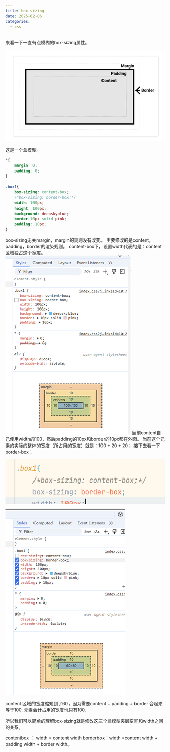 ```yaml
---
title: box-sizing
date: 2025-02-06
categories:
  - css
---
```

来看一下一直有点模糊的box-sizing属性。

![|700x399](https://raw.githubusercontent.com/InsHomePgup/pic_go_img/main/blog/20250206133829365.png)

这是一个盒模型。
```css 
*{  
    margin: 0;  
    padding: 0;  
}  
  
.box1{  
    box-sizing: content-box;  
    /*box-sizing: border-box;*/  
    width: 100px;  
    height: 100px;  
    background: deepskyblue;  
    border:10px solid pink;  
    padding: 10px;  
}
```

box-sizing无关margin，margin的规则没有改变。
主要修改的是content，padding，border的渲染规则。
content-box下，设置width代表的是：content区域独占这个宽度。
![](https://raw.githubusercontent.com/InsHomePgup/pic_go_img/main/blog/20250206134844069.png)
当前content自己使用width的100，然后padding的10px和border的10px都在外面。
当前这个元素的实际的整体的宽度（所占用的宽度）就是：100 + 20 + 20；
接下去看一下border-box；

![](https://raw.githubusercontent.com/InsHomePgup/pic_go_img/main/blog/20250206135055914.png)

![](https://raw.githubusercontent.com/InsHomePgup/pic_go_img/main/blog/20250206135138398.png)

content 区域的宽度缩短到了60，因为需要content + padding + border 合起来等于100.
元素合计占用的宽度也只有100.

所以我们可以简单的理解box-sizing就是修改这三个盒模型夹层空间和width之间的关系。

contentbox ： width = content width
borderbox：width =content width + padding width + border width。